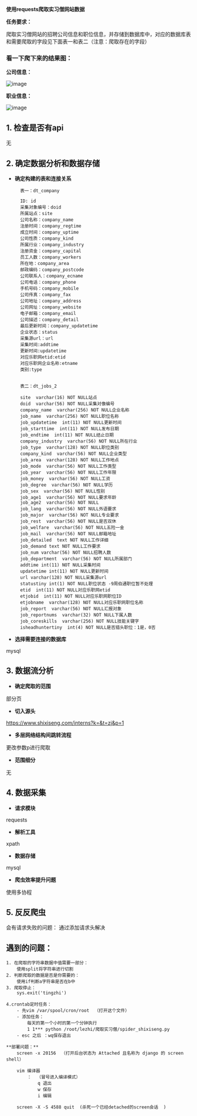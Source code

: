 **使用requests爬取实习僧网站数据**

**任务要求：**

爬取实习僧网站的招聘公司信息和职位信息，并存储到数据库中，对应的数据库表和需要爬取的字段见下面表一和表二（注意：爬取存在的字段）


### 看一下爬下来的结果图：

**公司信息：**

![image](http://paxd6g86d.bkt.clouddn.com/bk/2018-09-19_180559.png)

**职业信息：**

![image](http://paxd6g86d.bkt.clouddn.com/bk/2018-09-19_180711.png)



## 1. 检查是否有api

无

## 2. 确定数据分析和数据存储


- **确定构建的表和连接关系**


	    表一：dt_company

	    ID: id
	    采集对象编号：doid
	    所属站点：site
	    公司名称：company_name
	    注册时间：company_regtime
	    成立时间：company_uptime
	    公司性质：company_kind
	    所属行业：company_industry
	    注册资金：company_capital
	    员工人数：company_workers
	    所在地：company_area
	    邮政编码：company_postcode
	    公司联系人：company_ecname
	    公司电话：company_phone
	    手机号码：company_mobile
	    公司传真：company_fax
	    公司地址：company_address
	    公司网址：company_website
	    电子邮箱：company_email
	    公司描述：company_detail
	    最后更新时间：company_updatetime
	    企业状态：status
	    采集源url：url
	    采集时间:addtime
	    更新时间:updatetime
	    对应乐职网etid:etid
	    对应乐职网企业名称:etname
	    类别:type


	    表二：dt_jobs_2

	    site  varchar(16) NOT NULL站点
	    doid  varchar(56) NOT NULL采集对像编号
	    company_name  varchar(256) NOT NULL企业名称
	    job_name  varchar(256) NOT NULL职位名称
	    job_updatetime  int(11) NOT NULL更新时间
	    job_starttime  int(11) NOT NULL发布日期
	    job_endtime  int(11) NOT NULL结止日期
	    company_industry  varchar(56) NOT NULL所在行业
	    job_type  varchar(128) NOT NULL职位类别
	    company_kind  varchar(56) NOT NULL企业类型
	    job_area  varchar(128) NOT NULL工作地点
	    job_mode  varchar(56) NOT NULL工作类型
	    job_year  varchar(56) NOT NULL工作年限
	    job_money  varchar(56) NOT NULL工资
	    job_degree  varchar(56) NOT NULL学历
	    job_sex  varchar(56) NOT NULL性别
	    job_age1  varchar(56) NOT NULL要求年龄
	    job_age2  varchar(56) NOT NULL
	    job_lang  varchar(56) NOT NULL外语要求
	    job_major  varchar(56) NOT NULL专业要求
	    job_rest  varchar(56) NOT NULL是否双休
	    job_welfare  varchar(56) NOT NULL五险一金
	    job_mail  varchar(56) NOT NULL邮箱地址
	    job_detailed  text NOT NULL工作详细
	    job_demand text NOT NULL工作要求
	    job_num varchar(56) NOT NULL招聘人数
	    job_department  varchar(56) NOT NULL所属部门
	    addtime int(11) NOT NULL采集时间
	    updatetime int(11) NOT NULL更新时间
	    url varchar(128) NOT NULL采集源url
	    statustiny int(1) NOT NULL职位状态 -9周伯通职位暂不处理
	    etid  int(11) NOT NULL对应乐职网etid
	    etjobid  int(11) NOT NULL对应乐职网职位ID
	    etjobname  varchar(128) NOT NULL对应乐职网职位名称
	    job_report  varchar(56) NOT NULL汇报对象
	    job_reportnums  varchar(32) NOT NULL下属人数
	    job_coreskills  varchar(256) NOT NULL技能关键字
	    isheadhuntertiny  int(4) NOT NULL是否猎头职位：1是，0否


- **选择需要连接的数据库**

mysql

## 3. 数据流分析


- **确定爬取的范围**

部分页

- **切入源头**

https://www.shixiseng.com/interns?k=&t=zj&p=1

- **多层网络结构间跳转流程**

更改参数p进行爬取


- **范围细分**

无

## 4. 数据采集


- **请求模块**


requests

- **解析工具**

xpath


- **数据存储**

mysql
- **爬虫效率提升问题**

使用多协程



## 5. 反反爬虫
会有请求失败的问题：
    通过添加请求头解决


## 遇到的问题：
	
	1. 在爬取的字符串数据中值需要一部分：
		使用split将字符串进行切割
	2. 判断爬取的数据是否是你需要的：
		使用if判断a字符串是否在b中
	3. 爬取停止：
		sys.exit('tingzhi')

    4.crontab定时任务：
        - 先vim /var/spool/cron/root  （打开这个文件）
        - 添加任务：
            每天的第一个小时的第一个分钟执行
            1 1*** python /root/lezhi/爬取实习僧/spider_shixiseng.py
        - esc 之后 ：wq保存退出
    
    **部署问题：**
        screen -x 20156  （打开后台状态为 Attached 且名称为 django 的 screen shell）
        
        vim 编译器
            ：  （冒号进入编译模式）
                q 退出
                w 保存
                i 编辑
                
        screen -X -S 4588 quit  (杀死一个已经detached的screen会话  )

